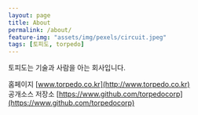 ```yaml
---
layout: page
title: About
permalink: /about/
feature-img: "assets/img/pexels/circuit.jpeg"
tags: [토피도, torpedo]
---
```


토피도는 기술과 사람을 아는 회사입니다. 


홈페이지  [www.torpedo.co.kr](http://www.torpedo.co.kr)  
공개소스 저장소 [https://www.github.com/torpedocorp](https://www.github.com/torpedocorp)
